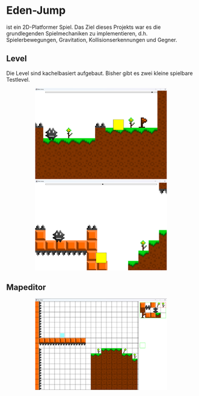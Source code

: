 # Eden-Jump
ist ein 2D-Platformer Spiel. Das Ziel dieses Projekts war es die grundlegenden Spielmechaniken zu implementieren, d.h. Spielerbewegungen, Gravitation, Kollisionserkennungen und Gegner.

## Level
Die Level sind kachelbasiert aufgebaut. Bisher gibt es zwei kleine spielbare Testlevel.
<p align="center">
  <img src="./screenshot-1.png" width="350" alt="Level 1"> <img src="./screenshot-2.png" width="350" alt="Level 2">
</p>

## Mapeditor
<p align="center">
  <img src="./screenshot-3.png" width="350" alt="Mapeditor">
</p>
